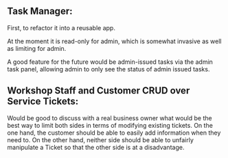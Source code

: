 ## Task Manager:

First, to refactor it into a reusable app.

At the moment it is read-only for admin, which is somewhat invasive as well
as limiting for admin.

A good feature for the future would be admin-issued tasks via
the admin task panel, allowing admin to only see the status of
admin issued tasks.

## Workshop Staff and Customer CRUD over Service Tickets:

Would be good to discuss with a real business owner what would be the best
way to limit both sides in terms of modifying existing tickets. On the
one hand, the customer should be able to easily add information when they
need to. On the other hand, neither side should be able to unfairly
manipulate a Ticket so that the other side is at a disadvantage.
